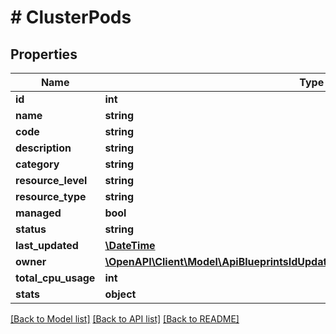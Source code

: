 # # ClusterPods

## Properties

Name | Type | Description | Notes
------------ | ------------- | ------------- | -------------
**id** | **int** |  | [optional]
**name** | **string** |  | [optional]
**code** | **string** |  | [optional]
**description** | **string** |  | [optional]
**category** | **string** |  | [optional]
**resource_level** | **string** |  | [optional]
**resource_type** | **string** |  | [optional]
**managed** | **bool** |  | [optional]
**status** | **string** |  | [optional]
**last_updated** | [**\DateTime**](\DateTime.md) |  | [optional]
**owner** | [**\OpenAPI\Client\Model\ApiBlueprintsIdUpdatePermissionsResourcePermissionSites**](ApiBlueprintsIdUpdatePermissionsResourcePermissionSites.md) |  | [optional]
**total_cpu_usage** | **int** |  | [optional]
**stats** | **object** |  | [optional]

[[Back to Model list]](../../README.md#models) [[Back to API list]](../../README.md#endpoints) [[Back to README]](../../README.md)
